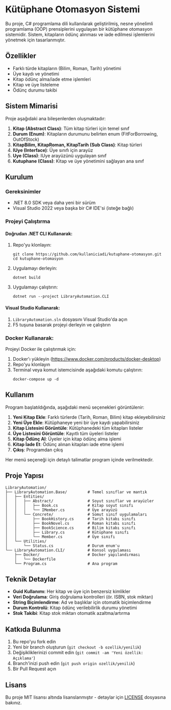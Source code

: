 # Kütüphane Otomasyon Sistemi

Bu proje, C# programlama dili kullanılarak geliştirilmiş, nesne yönelimli programlama (OOP) prensiplerini uygulayan bir kütüphane otomasyon sistemidir. Sistem, kitapların ödünç alınması ve iade edilmesi işlemlerini yönetmek için tasarlanmıştır.

## Özellikler

- Farklı türde kitapların (Bilim, Roman, Tarih) yönetimi
- Üye kaydı ve yönetimi
- Kitap ödünç alma/iade etme işlemleri
- Kitap ve üye listeleme
- Ödünç durumu takibi

## Sistem Mimarisi

Proje aşağıdaki ana bileşenlerden oluşmaktadır:

1. **Kitap (Abstract Class)**: Tüm kitap türleri için temel sınıf
2. **Durum (Enum)**: Kitapların durumunu belirten enum (FitForBorrowing, OutOfStock)
3. **KitapBilim, KitapRoman, KitapTarih (Sub Class)**: Kitap türleri
4. **IUye (Interface)**: Üye sınıfı için arayüz
5. **Uye (Class)**: IUye arayüzünü uygulayan sınıf
6. **Kutuphane (Class)**: Kitap ve üye yönetimini sağlayan ana sınıf

## Kurulum

### Gereksinimler

- .NET 8.0 SDK veya daha yeni bir sürüm
- Visual Studio 2022 veya başka bir C# IDE'si (isteğe bağlı)

### Projeyi Çalıştırma

#### Doğrudan .NET CLI Kullanarak:

1. Repo'yu klonlayın:
   ```
   git clone https://github.com/kullaniciadi/kutuphane-otomasyon.git
   cd kutuphane-otomasyon
   ```

2. Uygulamayı derleyin:
   ```
   dotnet build
   ```

3. Uygulamayı çalıştırın:
   ```
   dotnet run --project LibraryAutomation.CLI
   ```

#### Visual Studio Kullanarak:

1. `LibraryAutomation.sln` dosyasını Visual Studio'da açın
2. F5 tuşuna basarak projeyi derleyin ve çalıştırın

### Docker Kullanarak:

Projeyi Docker ile çalıştırmak için:

1. Docker'ı yükleyin (https://www.docker.com/products/docker-desktop)
2. Repo'yu klonlayın
3. Terminal veya komut istemcisinde aşağıdaki komutu çalıştırın:
   ```
   docker-compose up -d
   ```

## Kullanım

Program başlatıldığında, aşağıdaki menü seçenekleri görüntülenir:

1. **Yeni Kitap Ekle**: Farklı türlerde (Tarih, Roman, Bilim) kitap ekleyebilirsiniz
2. **Yeni Üye Ekle**: Kütüphaneye yeni bir üye kaydı yapabilirsiniz
3. **Kitap Listesini Görüntüle**: Kütüphanedeki tüm kitapları listeler
4. **Üye Listesini Görüntüle**: Kayıtlı tüm üyeleri listeler
5. **Kitap Ödünç Al**: Üyeler için kitap ödünç alma işlemi
6. **Kitap İade Et**: Ödünç alınan kitapları iade etme işlemi
7. **Çıkış**: Programdan çıkış

Her menü seçeneği için detaylı talimatlar program içinde verilmektedir.

## Proje Yapısı

```
LibraryAutomation/
├── LibraryAutomation.Base/         # Temel sınıflar ve mantık
│   ├── Entities/
│   │   ├── Abstract/               # Soyut sınıflar ve arayüzler
│   │   │   ├── Book.cs             # Kitap soyut sınıfı
│   │   │   └── IMember.cs          # Üye arayüzü
│   │   └── Concrete/               # Somut sınıf uygulamaları
│   │       ├── BookHistory.cs      # Tarih kitabı sınıfı
│   │       ├── BookNovel.cs        # Roman kitabı sınıfı
│   │       ├── BookScience.cs      # Bilim kitabı sınıfı
│   │       ├── Library.cs          # Kütüphane sınıfı
│   │       └── Member.cs           # Üye sınıfı
│   └── Utilities/
│       └── Status.cs               # Durum enum'u
└── LibraryAutomation.CLI/          # Konsol uygulaması
    ├── Docker/                     # Docker yapılandırması
    │   └── Dockerfile
    └── Program.cs                  # Ana program
```

## Teknik Detaylar

- **Guid Kullanımı**: Her kitap ve üye için benzersiz kimlikler
- **Veri Doğrulama**: Giriş doğrulama kontrolleri (ör. ISBN, stok miktarı)
- **String Biçimlendirme**: Ad ve başlıklar için otomatik biçimlendirme
- **Durum Kontrolü**: Kitap ödünç verilebilirlik durumu yönetimi
- **Stok Takibi**: Kitap stok miktarı otomatik azaltma/artırma

## Katkıda Bulunma

1. Bu repo'yu fork edin
2. Yeni bir branch oluşturun (`git checkout -b ozellik/yenilik`)
3. Değişikliklerinizi commit edin (`git commit -am 'Yeni özellik: Açıklama'`)
4. Branch'inizi push edin (`git push origin ozellik/yenilik`)
5. Bir Pull Request açın

## Lisans

Bu proje MIT lisansı altında lisanslanmıştır - detaylar için [LICENSE](LICENSE) dosyasına bakınız.

